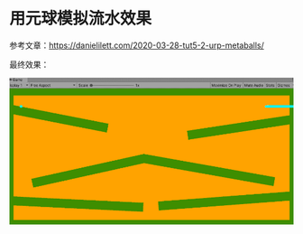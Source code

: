 # 用元球模拟流水效果

参考文章：https://danielilett.com/2020-03-28-tut5-2-urp-metaballs/

最终效果：

![](/images/final.gif)